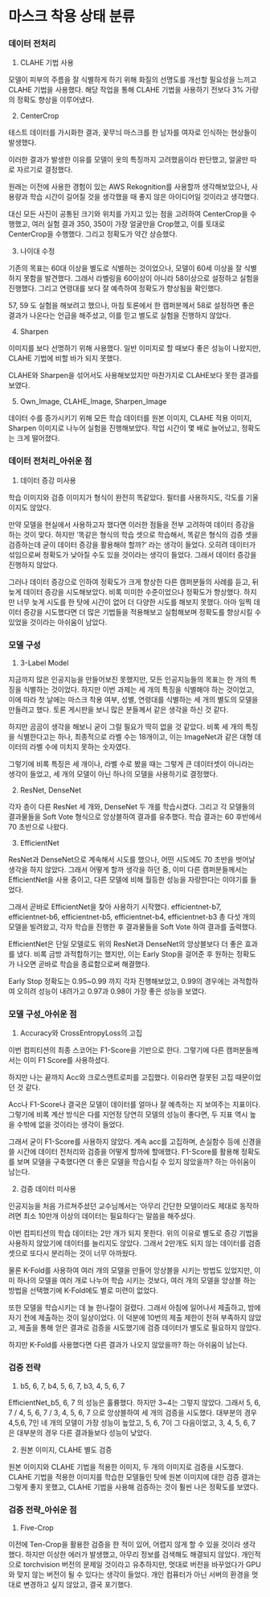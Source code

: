 # 마스크 착용 상태 분류

  
### 데이터 전처리

  
1. CLAHE 기법 사용

 모델이 피부의 주름을 잘 식별하게 하기 위해 화질의 선명도를 개선할 필요성을 느끼고 CLAHE 기법을 사용했다. 해당 작업을 통해 CLAHE 기법을 사용하기 전보다 3% 가량의 정확도 향상을 이루어냈다.

  
2. CenterCrop

 테스트 데이터를 가시화한 결과, 꽃무늬 마스크를 한 남자를 여자로 인식하는 현상들이 발생했다.

 이러한 결과가 발생한 이유를 모델이 옷의 특징까지 고려했음이라 판단했고, 얼굴만 따로 자르기로 결정했다.
 
 원래는 이전에 사용한 경험이 있는 AWS Rekognition를 사용할까 생각해보았으나, 사용량과 학습 시간이 길어질 것을 생각했을 때 좋지 않은 아이디어일 것이라고 생각했다.
 
 대신 모든 사진이 공통된 크기와 위치를 가지고 있는 점을 고려하여 CenterCrop을 수행했고, 여러 실험 결과 350, 350이 가장 얼굴만을 Crop했고, 이를 토대로 CenterCrop을 수행했다. 그리고 정확도가 약간 상승했다.

  
3. 나이대 수정

 기존의 목표는 60대 이상을 별도로 식별하는 것이었으나, 모델이 60세 이상을 잘 식별하지 못함을 발견했다. 그래서 라벨링을 60이상이 아니라 58이상으로 설정하고 실험을 진행했다. 그리고 연령대를 보다 잘 예측하여 정확도가 향상됨을 확인했다.

 57, 59 도 실험을 해보려고 했으나, 마침 토론에서 한 캠퍼분께서 58로 설정하면 좋은 결과가 나온다는 언급을 해주셨고, 이를 믿고 별도로 실험을 진행하지 않았다.

  
4. Sharpen

 이미지를 보다 선명하기 위해 사용했다. 일반 이미지로 할 때보다 좋은 성능이 나왔지만, CLAHE 기법에 비할 바가 되지 못했다.

 CLAHE와 Sharpen을 섞어서도 사용해보았지만 마찬가지로 CLAHE보다 못한 결과를 보였다.

  
5. Own_Image, CLAHE_Image, Sharpen_Image

 데이터 수를 증가시키기 위해 모든 학습 데이터를 원본 이미지, CLAHE 적용 이미지, Sharpen 이미지로 나누어 실험을 진행해보았다. 작업 시간이 몇 배로 늘어났고, 정확도는 크게 떨어졌다.

  
### 데이터 전처리_아쉬운 점

  
1. 데이터 증강 미사용

 학습 이미지와 검증 이미지가 형식이 완전히 똑같았다. 필터를 사용하지도, 각도를 기울이지도 않았다.

 만약 모델을 현실에서 사용하고자 했다면 이러한 점들을 전부 고려하여 데이터 증강을 하는 것이 맞다. 하지만 ‘똑같은 형식의 학습 셋으로 학습해서, 똑같은 형식의 검증 셋을 검증하는데 굳이 데이터 증강을 활용해야 할까?’ 라는 생각이 들었다. 오히려 데이터가 섞임으로써 정확도가 낮아질 수도 있을 것이라는 생각이 들었다. 그래서 데이터 증강을 진행하지 않았다.

 그러나 데이터 증강으로 인하여 정확도가 크게 향상한 다른 캠퍼분들의 사례를 듣고, 뒤늦게 데이터 증강을 시도해보았다. 비록 미미한 수준이었으나 정확도가 향상했다. 하지만 너무 늦게 시도를 한 탓에 시간이 없어 더 다양한 시도를 해보지 못했다. 아마 일찍 데이터 증강을 시도했다면 더 많은 기법들을 적용해보고 실험해보며 정확도를 향상시킬 수 있었을 것이라는 아쉬움이 남았다.

  
### 모델 구성

  
1. 3-Label Model

 지금까지 많은 인공지능을 만들어보진 못했지만, 모든 인공지능들의 목표는 한 개의 특징을 식별하는 것이었다. 하지만 이번 과제는 세 개의 특징을 식별해야 하는 것이었고, 이에 따라 첫 날에는 마스크 착용 여부, 성별, 연령대를 식별하는 세 개의 별도의 모델을 만들려고 했다. 토론 게시판을 보니 많은 분들께서 같은 생각을 하신 것 같다.

 하지만 곰곰이 생각을 해보니 굳이 그럴 필요가 딱히 없을 것 같았다. 비록 세 개의 특징을 식별한다고는 하나, 최종적으로 라벨 수는 18개이고, 이는 ImageNet과 같은 대형 데이터의 라벨 수에 미치지 못하는 숫자였다.

 그렇기에 비록 특징은 세 개이나, 라벨 수로 봤을 때는 그렇게 큰 데이터셋이 아니라는 생각이 들었고, 세 개의 모델이 아닌 하나의 모델을 사용하기로 결정했다.

  
2. ResNet, DenseNet

 각자 층이 다른 ResNet 세 개와, DenseNet 두 개를 학습시켰다. 그리고 각 모델들의 결과물들을 Soft Vote 형식으로 앙상블하여 결과를 유추했다. 학습 결과는 60 후반에서 70 초반으로 나왔다.

  
3. EfficientNet

 ResNet과 DenseNet으로 계속해서 시도를 했으나, 어떤 시도에도 70 초반을 벗어날 생각을 하지 않았다. 그래서 어떻게 할까 생각을 하던 중, 이미 다른 캠퍼분들께서는 EfficientNet을 사용 중이고, 다른 모델에 비해 월등한 성능을 자랑한다는 이야기를 들었다.

 그래서 곧바로 EfficientNet을 찾아 사용하기 시작했다. efficientnet-b7, efficientnet-b6, efficientnet-b5, efficientnet-b4, efficientnet-b3 총 다섯 개의 모델을 빌려왔고, 각자 학습을 진행한 후 결과물들을 Soft Vote 하여 결과를 출력했다.

 EfficientNet은 단일 모델로도 위의 ResNet과 DenseNet의 앙상블보다 더 좋은 효과를 냈다. 비록 금방 과적합하기는 했지만, 이는 Early Stop을 걸어준 후 원하는 정확도가 나오면 곧바로 학습을 종료함으로써 해결했다.

 Early Stop 정확도는 0.95~0.99 까지 각자 진행해보았고, 0.99의 경우에는 과적합하여 오히려 성능이 내려가고 0.97과 0.98이 가장 좋은 성능을 보였다.


### 모델 구성_아쉬운 점

  
1. Accuracy와 CrossEntropyLoss의 고집

 이번 컴피티션의 최종 스코어는 F1-Score을 기반으로 한다. 그렇기에 다른 캠퍼분들께서는 이미 F1 Score를 사용하셨다.

 하지만 나는 끝까지 Acc와 크로스엔트로피를 고집했다. 이유라면 잘못된 고집 때문이었던 것 같다.

 Acc나 F1-Score나 결국은 모델이 데이터를 얼마나 잘 예측하는 지 보여주는 지표이다. 그렇기에 비록 계산 방식은 다를 지언정 당연히 모델의 성능이 좋다면, 두 지표 역시 높을 수밖에 없을 것이라는 생각이 들었다.

 그래서 굳이 F1-Score를 사용하지 않았다. 계속 acc를 고집하며, 손실함수 등에 신경을 쓸 시간에 데이터 전처리와 검증을 어떻게 할까에 할애했다. F1-Score를 활용해 정확도를 보며 모델을 구축했다면 더 좋은 모델을 학습시킬 수 있지 않았을까? 하는 아쉬움이 남는다.

  
2. 검증 데이터 미사용

 인공지능을 처음 가르쳐주셨던 교수님께서는 ‘아무리 간단한 모델이라도 제대로 동작하려면 최소 10만개 이상의 데이터는 필요하다’는 말씀을 해주셨다.

 이번 컴피티션의 학습 데이터는 2만 개가 되지 못한다. 위의 이유로 별도로 증강 기법을 사용하지 않았기에 데이터를 늘리지도 않았다. 그래서 2만개도 되지 않는 데이터를 검증 셋으로 또다시 분리하는 것이 너무 아까웠다.

 물론 K-Fold를 사용하여 여러 개의 모델을 만들어 앙상블을 시키는 방법도 있었지만, 이미 하나의 모델을 여러 개로 나누어 학습 시키는 것보다, 여러 개의 모델을 앙상블 하는 방법을 선택했기에 K-Fold에도 별로 미련이 없었다.

 또한 모델을 학습시키는 데 늘 한나절이 걸렸다. 그래서 아침에 일어나서 제출하고, 밤에 자기 전에 제출하는 것이 일상이었다. 이 덕분에 10번의 제출 제한이 전혀 부족하지 않았고, 제출을 통해 얻은 결과로 검증을 시도했기에 검증 데이터가 별도로 필요하지 않았다.

 하지만 K-Fold를 사용했다면 다른 결과가 나오지 않았을까? 하는 아쉬움이 남는다.

  
### 검증 전략

  
1. b5, 6, 7, b4, 5, 6, 7, b3, 4, 5, 6, 7

 EfficientNet_b5, 6, 7 의 성능은 훌륭했다. 하지만 3~4는 그렇지 않았다. 그래서 5, 6, 7 / 4, 5, 6, 7 / 3, 4, 5, 6, 7 으로 앙상블하여 세 개의 검증을 시도했다. 대부분의 경우 4,5,6, 7인 네 개의 모델이 가장 성능이 높았고, 5, 6, 7이 그 다음이었고, 3, 4, 5, 6, 7은 대부분의 경우 다른 결과들보다 성능이 낮았다.

  
2. 원본 이미지, CLAHE 별도 검증

 원본 이미지와 CLAHE 기법을 적용한 이미지, 두 개의 이미지로 검증을 시도했다. CLAHE 기법을 적용한 이미지를 학습한 모델들인 탓에 원본 이미지에 대한 검증 결과는 그렇게 좋지 못했고, CLAHE 기법을 사용해 검증하는 것이 훨씬 나은 정확도를 보였다.

  
### 검증 전략_아쉬운 점

  
1. Five-Crop

 이전에 Ten-Crop을 활용한 검증을 한 적이 있어, 어렵지 않게 할 수 있을 것이라 생각했다. 하지만 이상한 에러가 발생했고, 아무리 정보를 검색해도 해결되지 않았다. 개인적으로 torchvision 버전의 문제일 것이라고 유추하지만, 멋대로 버전을 바꾸었다가 GPU와 맞지 않는 버전이 될 수 있다는 생각이 들었다. 개인 컴퓨터가 아닌 서버의 환경을 멋대로 변경하고 싶지 않았고, 결국 포기했다.

